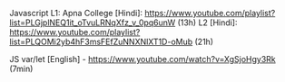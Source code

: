 Javascript 
L1: Apna College [Hindi]: https://www.youtube.com/playlist?list=PLGjplNEQ1it_oTvuLRNqXfz_v_0pq6unW (13h)
L2 [Hindi]: https://www.youtube.com/playlist?list=PLQOMi2yb4hF3msFEfZuNNXNlXT1D-oMub (21h)

JS var/let [English] - https://www.youtube.com/watch?v=XgSjoHgy3Rk (7min)
